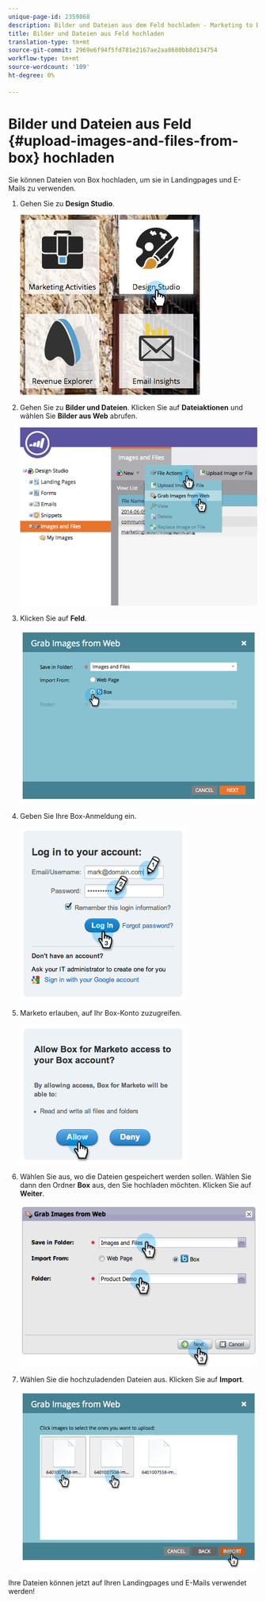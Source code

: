 ```yaml
---
unique-page-id: 2359868
description: Bilder und Dateien aus dem Feld hochladen - Marketing to Docs - Produktdokumentation
title: Bilder und Dateien aus Feld hochladen
translation-type: tm+mt
source-git-commit: 2969e6f94f5fd781e2167ae2aa8680bb8d134754
workflow-type: tm+mt
source-wordcount: '109'
ht-degree: 0%

---
```



# Bilder und Dateien aus Feld {#upload-images-and-files-from-box} hochladen

Sie können Dateien von Box hochladen, um sie in Landingpages und E-Mails zu verwenden.

1. Gehen Sie zu **Design Studio**.

   ![](assets/designstudio-3.png)

1. Gehen Sie zu **Bilder und Dateien**. Klicken Sie auf **Dateiaktionen** und wählen Sie **Bilder aus Web** abrufen.

   ![](assets/image2014-9-16-12-3a50-3a40.png)

1. Klicken Sie auf **Feld**.

   ![](assets/image2014-9-16-12-3a50-3a56.png)

1. Geben Sie Ihre Box-Anmeldung ein.

   ![](assets/image2014-9-16-12-3a51-3a10.png)

1. Marketo erlauben, auf Ihr Box-Konto zuzugreifen.

   ![](assets/image2014-9-16-12-3a51-3a28.png)

1. Wählen Sie aus, wo die Dateien gespeichert werden sollen. Wählen Sie dann den Ordner **Box** aus, den Sie hochladen möchten. Klicken Sie auf **Weiter**.

   ![](assets/image2014-9-16-12-3a51-3a59.png)

1. Wählen Sie die hochzuladenden Dateien aus. Klicken Sie auf **Import**.

   ![](assets/image2014-9-16-12-3a52-3a15.png)

Ihre Dateien können jetzt auf Ihren Landingpages und E-Mails verwendet werden!
